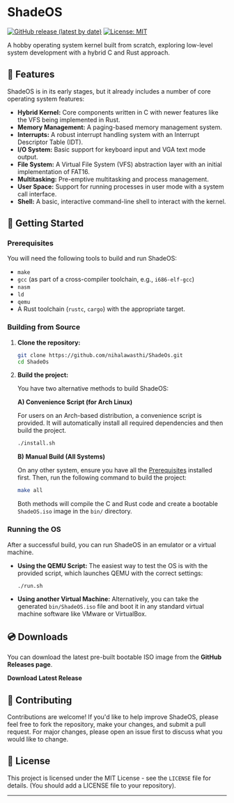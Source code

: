 # ShadeOS

[![GitHub release (latest by date)](https://img.shields.io/github/v/release/nihalawasthi/ShadeOs)](https://github.com/nihalawasthi/ShadeOs/releases/latest)
[![License: MIT](https://img.shields.io/badge/License-MIT-yellow.svg)](https://opensource.org/licenses/MIT)
<!-- Add other badges like build status once you have CI/CD setup -->

A hobby operating system kernel built from scratch, exploring low-level system development with a hybrid C and Rust approach.

## 🌟 Features

ShadeOS is in its early stages, but it already includes a number of core operating system features:

*   **Hybrid Kernel:** Core components written in C with newer features like the VFS being implemented in Rust.
*   **Memory Management:** A paging-based memory management system.
*   **Interrupts:** A robust interrupt handling system with an Interrupt Descriptor Table (IDT).
*   **I/O System:** Basic support for keyboard input and VGA text mode output.
*   **File System:** A Virtual File System (VFS) abstraction layer with an initial implementation of FAT16.
*   **Multitasking:** Pre-emptive multitasking and process management.
*   **User Space:** Support for running processes in user mode with a system call interface.
*   **Shell:** A basic, interactive command-line shell to interact with the kernel.

## 🚀 Getting Started

### Prerequisites

You will need the following tools to build and run ShadeOS:
*   `make`
*   `gcc` (as part of a cross-compiler toolchain, e.g., `i686-elf-gcc`)
*   `nasm`
*   `ld`
*   `qemu`
*   A Rust toolchain (`rustc`, `cargo`) with the appropriate target.

### Building from Source

1.  **Clone the repository:**
    ```sh
    git clone https://github.com/nihalawasthi/ShadeOs.git
    cd ShadeOs
    ```

2.  **Build the project:**

    You have two alternative methods to build ShadeOS:

    **A) Convenience Script (for Arch Linux)**

    For users on an Arch-based distribution, a convenience script is provided. It will automatically install all required dependencies and then build the project.
    ```sh
    ./install.sh
    ```

    **B) Manual Build (All Systems)**

    On any other system, ensure you have all the [Prerequisites](#prerequisites) installed first. Then, run the following command to build the project:
    ```sh
    make all
    ```
    Both methods will compile the C and Rust code and create a bootable `ShadeOS.iso` image in the `bin/` directory.

### Running the OS

After a successful build, you can run ShadeOS in an emulator or a virtual machine.

*   **Using the QEMU Script:** The easiest way to test the OS is with the provided script, which launches QEMU with the correct settings:
    ```sh
    ./run.sh
    ```
*   **Using another Virtual Machine:** Alternatively, you can take the generated `bin/ShadeOS.iso` file and boot it in any standard virtual machine software like VMware or VirtualBox.

## 💿 Downloads

You can download the latest pre-built bootable ISO image from the **GitHub Releases page**.

**Download Latest Release**

## 🤝 Contributing

Contributions are welcome! If you'd like to help improve ShadeOS, please feel free to fork the repository, make your changes, and submit a pull request. For major changes, please open an issue first to discuss what you would like to change.

## 📜 License

This project is licensed under the MIT License - see the `LICENSE` file for details. (You should add a LICENSE file to your repository).

---